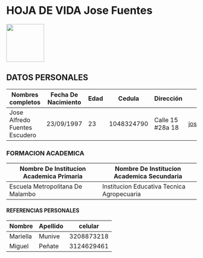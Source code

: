 # HOJA DE VIDA Jose Fuentes

<img src="https://avatars.githubusercontent.com/u/88848993?s=400&u=83a9b3977d2ddff8fe41dc552c2015aa15e34f6b&v=4" width="100">

## DATOS PERSONALES 

| Nombres completos |Fecha De Nacimiento | Edad | Cedula | Dirección | Correo | Celular |
| --- | --- | --- | --- | --- | --- | --- |
|Jose Alfredo Fuentes Escudero| 23/09/1997 | 23 |1048324790| Calle 15 #28a 18| josefuenes.jf130@gmail.com | 3003779746|

### FORMACION ACADEMICA 

| Nombre De Institucion Academica Primaria | Nombre De Institucion Academica Secundaria |
| --- | --- |
| Escuela Metropolitana De Malambo | Institucion Educativa Tecnica Agropecuaria |

#### REFERENCIAS PERSONALES 

| Nombre  | Apellido | celular |
| --- | --- | --- |
| Mariella | Munive | 3208873218 |
| Miguel | Peñate | 3124629461 |